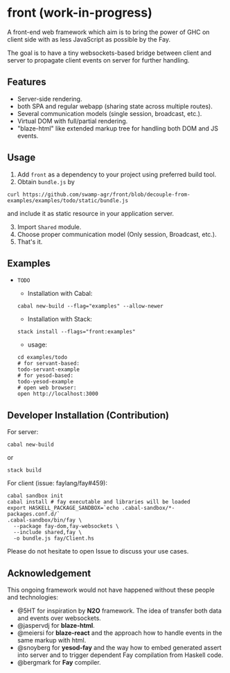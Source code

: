 # front (work-in-progress)

A front-end web framework which aim is to bring the power of GHC on client side with as less JavaScript as possible by the Fay.

The goal is to have a tiny websockets-based bridge between client and server to propagate client events on server for further handling.

## Features

- Server-side rendering.
- both SPA and regular webapp (sharing state across multiple routes).
- Several communication models (single session, broadcast, etc.).
- Virtual DOM with full/partial rendering.
- "blaze-html" like extended markup tree for handling both DOM and JS events.

## Usage

1. Add `front` as a dependency to your project using preferred build tool.
2. Obtain `bundle.js` by

```
curl https://github.com/swamp-agr/front/blob/decouple-from-examples/examples/todo/static/bundle.js
```

and include it as static resource in your application server. 

3. Import `Shared` module.
4. Choose proper communication model (Only session, Broadcast, etc.).
5. That's it.

## Examples

- `TODO`

  - Installation with Cabal:  
  ```
  cabal new-build --flag="examples" --allow-newer
  ```
  - Installation with Stack:
  ```
  stack install --flags="front:examples"
  ```
  - usage:
  ```
  cd examples/todo
  # for servant-based:
  todo-servant-example
  # for yesod-based:
  todo-yesod-example
  # open web browser:
  open http://localhost:3000
  ```

## Developer Installation (Contribution)

For server:

```
cabal new-build
```

or

```
stack build
```

For client (issue: faylang/fay#459):

```
cabal sandbox init
cabal install # fay executable and libraries will be loaded
export HASKELL_PACKAGE_SANDBOX=`echo .cabal-sandbox/*-packages.conf.d/`
.cabal-sandbox/bin/fay \
  --package fay-dom,fay-websockets \
  --include shared,fay \
  -o bundle.js fay/Client.hs
```

Please do not hesitate to open Issue to discuss your use cases.

## Acknowledgement

This ongoing framework would not have happened without these people and technologies:

- @5HT for inspiration by **N2O** framework. The idea of transfer both data and events over websockets.
- @jaspervdj for **blaze-html**.
- @meiersi for **blaze-react** and the approach how to handle events in the same markup with html.
- @snoyberg for **yesod-fay** and the way how to embed generated assert into server
and to trigger dependent Fay compilation from Haskell code.
- @bergmark for **Fay** compiler.